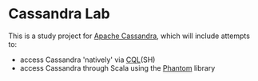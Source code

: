 # Cassandra Lab

This is a study project for [Apache Cassandra](http://cassandra.apache.org/), which will include attempts to:
 - access Cassandra 'natively' via [CQL](http://cassandra.apache.org/doc/old/CQL-3.0.html)(SH)
 - access Cassandra through Scala using the [Phantom](https://github.com/outworkers/phantom) library
